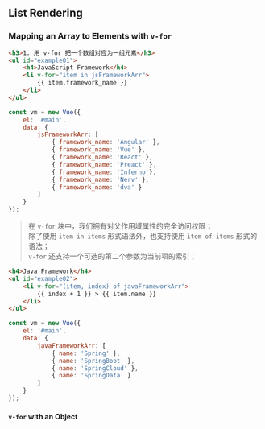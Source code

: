 ## List Rendering

### Mapping an Array to Elements with `v-for`

```html
<h3>1. 用 v-for 把一个数组对应为一组元素</h3>
<ul id="example01">
    <h4>JavaScript Framework</h4>
    <li v-for="item in jsFrameworkArr">
        {{ item.framework_name }}
    </li>
</ul>
```

```js
const vm = new Vue({
    el: '#main',
    data: {
        jsFrameworkArr: [
            { framework_name: 'Angular' },
            { framework_name: 'Vue' },
            { framework_name: 'React' },
            { framework_name: 'Preact' },
            { framework_name: 'Inferno'},
            { framework_name: 'Nerv' },
            { framework_name: 'dva' }
        ]
    }
});
```

> 在 `v-for` 块中，我们拥有对父作用域属性的完全访问权限；  
> 除了使用 `item in items` 形式语法外，也支持使用 `item of items` 形式的语法；   
> `v-for` 还支持一个可选的第二个参数为当前项的索引；  

```html
<h4>Java Framework</h4>
<ul id="example02">
    <li v-for="(item, index) of javaFrameworkArr">
        {{ index + 1 }} > {{ item.name }}
    </li>
</ul>
```

```js
const vm = new Vue({
    el: '#main',
    data: {
        javaFrameworkArr: [
            { name: 'Spring' },
            { name: 'SpringBoot' },
            { name: 'SpringCloud' },
            { name: 'SpringData' }
        ]
    }
});
```

#### `v-for` with an Object

